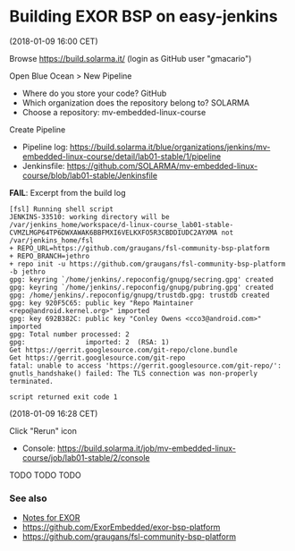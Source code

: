 # Building EXOR BSP on easy-jenkins

(2018-01-09 16:00 CET)

Browse <https://build.solarma.it/> (login as GitHub user "gmacario")

Open Blue Ocean > New Pipeline

* Where do you store your code? GitHub
* Which organization does the repository belong to? SOLARMA
* Choose a repository: mv-embedded-linux-course

Create Pipeline

- Pipeline log: <https://build.solarma.it/blue/organizations/jenkins/mv-embedded-linux-course/detail/lab01-stable/1/pipeline>
- Jenkinsfile: <https://github.com/SOLARMA/mv-embedded-linux-course/blob/lab01-stable/Jenkinsfile>

**FAIL**: Excerpt from the build log

```
[fsl] Running shell script
JENKINS-33510: working directory will be /var/jenkins_home/workspace/d-linux-course_lab01-stable-CVMZLMGP64TP6DWXAWAK6BBFMXI6VELKXFO5R3CBDDIUDC2AYXMA not /var/jenkins_home/fsl
+ REPO_URL=https://github.com/graugans/fsl-community-bsp-platform
+ REPO_BRANCH=jethro
+ repo init -u https://github.com/graugans/fsl-community-bsp-platform -b jethro
gpg: keyring `/home/jenkins/.repoconfig/gnupg/secring.gpg' created
gpg: keyring `/home/jenkins/.repoconfig/gnupg/pubring.gpg' created
gpg: /home/jenkins/.repoconfig/gnupg/trustdb.gpg: trustdb created
gpg: key 920F5C65: public key "Repo Maintainer <repo@android.kernel.org>" imported
gpg: key 692B382C: public key "Conley Owens <cco3@android.com>" imported
gpg: Total number processed: 2
gpg:               imported: 2  (RSA: 1)
Get https://gerrit.googlesource.com/git-repo/clone.bundle
Get https://gerrit.googlesource.com/git-repo
fatal: unable to access 'https://gerrit.googlesource.com/git-repo/': gnutls_handshake() failed: The TLS connection was non-properly terminated.

script returned exit code 1
```

(2018-01-09 16:28 CET)

Click "Rerun" icon

- Console: <https://build.solarma.it/job/mv-embedded-linux-course/job/lab01-stable/2/console>



TODO TODO TODO

### See also

* [Notes for EXOR](TODO)
* <https://github.com/ExorEmbedded/exor-bsp-platform>
* <https://github.com/graugans/fsl-community-bsp-platform>

<!-- EOF -->